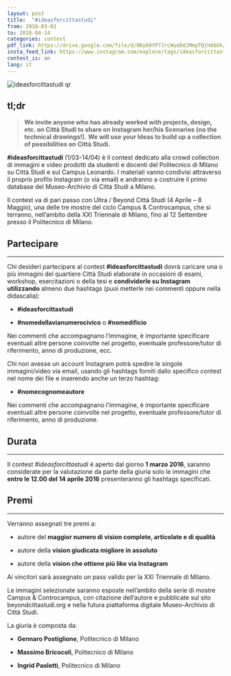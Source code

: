 ```yaml
---
layout: post
title:  "#ideasforcittastudi"
from: 2016-03-01
to: 2016-04-14
categories: contest
pdf_link: https://drive.google.com/file/d/0By69YP7JrLWyeDdJMmpTQjh6bUk/view?usp=sharing
insta_feed_link: https://www.instagram.com/explore/tags/ideasforcittastudi
contest_is: on
lang: it
---
```



![ideasforcittastudi qr]({{site.baseurl}}/assets/i/beyondcittastudi_org-contest-ideasforcittastudi.png)


tl;dr
---

>**We invite anyone who has already worked with projects, design, etc. on Città Studi to share on Instagram her/his Scenarios (no the technical drawings!).**
>**We will use your Ideas to build up a collection of possibilities on Città Studi.**

**#ideasforcittastudi**  (1/03-14/04) è il contest dedicato alla crowd collection di immagini e video prodotti da studenti e docenti del Politecnico di Milano su Città Studi e sul Campus Leonardo. I materiali vanno condivisi attraverso il proprio profilo Instagram (o via email) e andranno a costruire il primo database del Museo-Archivio di Città Studi a Milano.

Il contest va di pari passo con Ultra / Beyond Città Studi (4 Aprile – 8 Maggio), una delle tre mostre del ciclo Campus & Controcampus, che si terranno, nell’ambito della XXI Triennale di Milano, fino al 12 Settembre presso il Politecnico di Milano.

Partecipare
---
-----

Chi desideri partecipare al contest **#ideasforcittastudi** dovrà caricare una o più immagini del quartiere Città Studi elaborate in occasioni di esami, workshop, esercitazioni o della tesi e **condividerle su Instagram utilizzando** almeno due hashtags (puoi metterle nei commenti oppure nella didascalia):

- **#ideasforcittastudi**

- **#nomedellavianumerocivico** o **#nomedificio**

Nei commenti che accompagnano l’immagine, è importante specificare eventuali altre persone coinvolte nel progetto, eventuale professore/tutor di riferimento, anno di produzione, ecc.

Chi non avesse un account Instagram potrà spedire le singole immagini/video via email, usando gli hashtags forniti dallo specifico contest nel nome dei file e inserendo anche un terzo hashtag:

- **#nomecognomeautore**

Nei commenti che accompagnano l’immagine, è importante specificare eventuali altre persone coinvolte nel progetto, eventuale professore/tutor di riferimento, anno di produzione.

Durata
---
-----

Il contest _#ideasforcittastudi_ è aperto dal giorno **1 marzo 2016**, saranno considerate per la valutazione da parte della giuria solo le immagini che **entro le 12.00 del 14 aprile 2016** presenteranno gli hashtags specificati.


Premi
---
-----

Verranno assegnati tre premi a:

- autore del **maggior numero di vision complete, articolate e di qualità**

- autore della **vision giudicata migliore in assoluto**

- autore della **vision che ottiene più like via Instagram**

Ai vincitori sarà assegnato un pass valido per la XXI Triennale di Milano.

Le immagini selezionate saranno esposte nell’ambito della serie di mostre Campus & Controcampus, con citazione dell’autore e pubblicate sul sito beyondcittastudi.org e nella futura piattaforma digitale Museo-Archivio di Città Studi.

La giuria è composta da:

- **Gennaro Postiglione**, Politecnico di Milano

- **Massimo Bricocoli**, Politecnico di Milano

- **Ingrid Paoletti**, Politecnico di Milano
